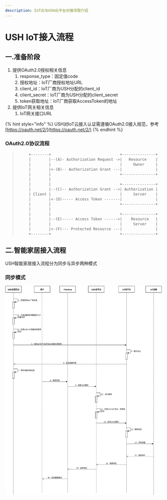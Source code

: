 ```yaml
---
description: IoT云与USH云平台对接流程介绍
---
```


# USH IoT接入流程

## 一.准备阶段

1. 提供OAuth2.0授权相关信息
   1. response\_type：固定值code
   2. 授权地址：IoT厂商授权地址URL
   3. client\_id：IoT厂商为USH分配的client\_id
   4. client\_secret：IoT厂商为USH分配的client\_secret
   5. token获取地址：IoT厂商获取AccessToken的地址
2. 提供IoT网关相关信息
   1. IoT网关接口URL

{% hint style="info" %}
USH对IoT云接入认证需遵循OAuth2.0接入规范，参考[https://oauth.net/2/](https://oauth.net/2/)
{% endhint %}

### OAuth2.0协议流程

> ```text
>      +--------+                               +---------------+
>      |        |--(A)- Authorization Request ->|   Resource    |
>      |        |                               |     Owner     |
>      |        |<-(B)-- Authorization Grant ---|               |
>      |        |                               +---------------+
>      |        |
>      |        |                               +---------------+
>      |        |--(C)-- Authorization Grant -->| Authorization |
>      | Client |                               |     Server    |
>      |        |<-(D)----- Access Token -------|               |
>      |        |                               +---------------+
>      |        |
>      |        |                               +---------------+
>      |        |--(E)----- Access Token ------>|    Resource   |
>      |        |                               |     Server    |
>      |        |<-(F)--- Protected Resource ---|               |
>      +--------+                               +---------------+
> ```

## 二.智能家居接入流程

USH智能家居接入流程分为同步与异步两种模式

### 同步模式

![&#x540C;&#x6B65;&#x6A21;&#x5F0F;&#x6D41;&#x7A0B;](.gitbook/assets/ush-iot-sync.jpg)

